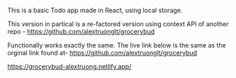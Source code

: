 This is a basic Todo app made in React, using local storage.

This version in partical is a re-factored version using context API of another repo - https://github.com/alextruonglt/grocerybud


Functionally works exactly the same. The live link below is the same as the orginal link found at-   https://github.com/alextruonglt/grocerybud

https://grocerybud-alextruong.netlify.app/

